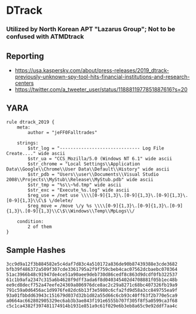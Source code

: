 # DTrack 
### Utilized by North Korean APT "Lazarus Group"; Not to be confused with ATMDtrack

## Reporting
* https://usa.kaspersky.com/about/press-releases/2019_dtrack-previously-unknown-spy-tool-hits-financial-institutions-and-research-centers
* https://twitter.com/a_tweeter_user/status/1188811977851887616?s=20

## YARA
```yara
rule dtrack_2019 {
    meta:
        author = "jeFF0Falltrades"

    strings:
        $str_log = "------------------------------ Log File Create...." wide ascii
        $str_ua = "CCS_Mozilla/5.0 (Windows NT 6.1" wide ascii
        $str_chrome = "Local Settings\\Application Data\\Google\\Chrome\\User Data\\Default\\History" wide ascii
        $str_pdb = "Users\\user\\Documents\\Visual Studio 2008\\Projects\\MyStub\\Release\\MyStub.pdb" wide ascii
        $str_tmp = "%s\\~%d.tmp" wide ascii
        $str_exc = "Execute_%s.log" wide ascii
        $reg_use = /net use \\\\[0-9]{1,3}\.[0-9]{1,3}\.[0-9]{1,3}\.[0-9]{1,3}\\C\$ \/delete/
        $reg_move = /move \/y %s \\\\[0-9]{1,3}\.[0-9]{1,3}\.[0-9]{1,3}\.[0-9]{1,3}\\C\$\\Windows\\Temp\\MpLogs\\/

    condition:
        2 of them
}
```

## Sample Hashes
```
3cc9d9a12f3b884582e5c4daf7d83c4a510172a836de90b87439388e3cde3682
bfb39f486372a509f307cde3361795a2f9f759cbeb4cac07562dcbaebc070364
51ac3966b48c91947de4ce51a90aee9deb730d86cedf8c863d9dcdf0fb322537
61c1b9afa2347c315a6b4628f9dff3ada6f8d040345402d4708881f05b1ec48b
ee9cd8decf752a47eefe24369a806976dce8ac2c29a8271c68bc407326fb19a9
791c59a0d6456ac1d9976fe82dc6b13f3e5980c6cfa2fd9d58a3cc849755ea9f
93a01fbbdd63943c151679d037d32b1d82a55d66c6cb93c40ff63f2b770e5ca9
a0664ac662802905329ec6ab3b3ae843f191e6555b707f305f8f5a0599ca3f68
c5c1ca4382f397481174914b1931e851a9c61f029e6b3eb8a65c9e92ddf7aa4c
```
